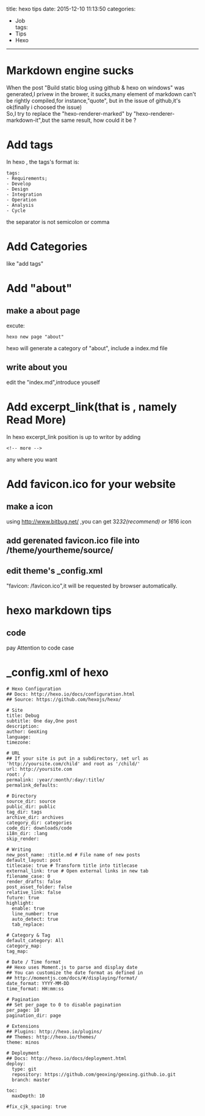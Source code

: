 title: hexo tips
date: 2015-12-10 11:13:50
categories: 
- Job  
tags:
- Tips  
- Hexo
---
# Markdown engine sucks
When the post "Build static blog using github & hexo on windows" was generated,I privew in the
brower,  it sucks,many element of markdown can't be rightly compiled,for instance,"quote",
but in the issue of github,it's ok(finally i choosed the issue)  
So,I try to replace the "hexo-renderer-marked" by "hexo-renderer-markdown-it",but the same result,
how could it be ?  

# Add tags  
In hexo , the tags's  format is:
```
tags: 
- Requirements;
- Develop
- Design
- Integration
- Operation
- Analysis
- Cycle
```
the separator is not semicolon or comma    

# Add Categories
like "add tags"  

<!-- more -->  

# Add "about"
## make a about page
excute:
```
hexo new page "about"
```
hexo will generate a category of "about", include a index.md file
## write about you
edit the "index.md",introduce youself

# Add excerpt_link(that is , namely Read More)  
In hexo excerpt_link position is up to writor by adding 
```
<!-- more --> 
```
any where you want  

# Add favicon.ico for your website 
## make a icon 
using http://www.bitbug.net/  ,you can get 32*32(recommend) or 16*16 icon
## add gerenated favicon.ico file  into /theme/yourtheme/source/  
## edit theme's _config.xml 
  "favicon: /favicon.ico",it will be requested by browser automatically.

# hexo markdown tips
##  code
pay Attention to code case 

# _config.xml of hexo
```
# Hexo Configuration
## Docs: http://hexo.io/docs/configuration.html
## Source: https://github.com/hexojs/hexo/

# Site
title: Debug
subtitle: One day,One post  
description:
author: GeoXing
language:
timezone:

# URL
## If your site is put in a subdirectory, set url as 'http://yoursite.com/child' and root as '/child/'
url: http://yoursite.com
root: /
permalink: :year/:month/:day/:title/
permalink_defaults:

# Directory
source_dir: source
public_dir: public
tag_dir: tags
archive_dir: archives
category_dir: categories
code_dir: downloads/code
i18n_dir: :lang
skip_render:

# Writing
new_post_name: :title.md # File name of new posts
default_layout: post
titlecase: true # Transform title into titlecase
external_link: true # Open external links in new tab
filename_case: 0
render_drafts: false
post_asset_folder: false
relative_link: false
future: true
highlight:
  enable: true
  line_number: true
  auto_detect: true
  tab_replace:

# Category & Tag
default_category: All
category_map:
tag_map:

# Date / Time format
## Hexo uses Moment.js to parse and display date
## You can customize the date format as defined in
## http://momentjs.com/docs/#/displaying/format/
date_format: YYYY-MM-DD
time_format: HH:mm:ss

# Pagination
## Set per_page to 0 to disable pagination
per_page: 10
pagination_dir: page

# Extensions
## Plugins: http://hexo.io/plugins/
## Themes: http://hexo.io/themes/
theme: minos

# Deployment
## Docs: http://hexo.io/docs/deployment.html
deploy:
  type: git
  repository: https://github.com/geoxing/geoxing.github.io.git
  branch: master

toc:
  maxDepth: 10

#fix_cjk_spacing: true
```
 


